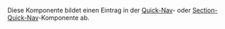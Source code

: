 Diese Komponente bildet einen Eintrag in der [Quick-Nav](#quick-nav)- oder [Section-Quick-Nav](#section-quick-nav)-Komponente ab.